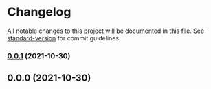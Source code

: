 # Changelog

All notable changes to this project will be documented in this file. See [standard-version](https://github.com/conventional-changelog/standard-version) for commit guidelines.

### [0.0.1](https://github.com/fernandoaabel/ngx-advanced-material-table/compare/v0.0.0...v0.0.1) (2021-10-30)

## 0.0.0 (2021-10-30)
